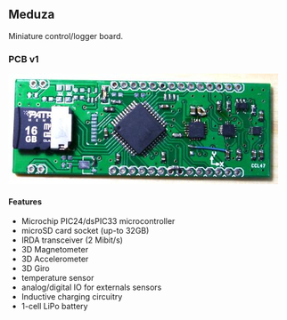 ## Meduza

Miniature control/logger board.

### PCB v1

![alt text](eagle/meduza01/images/P1040171_crop_small.jpg "Meduza PCB")


#### Features
 * Microchip PIC24/dsPIC33 microcontroller
 * microSD card socket (up-to 32GB)
 * IRDA transceiver (2 Mibit/s)
 * 3D Magnetometer
 * 3D Accelerometer
 * 3D Giro
 * temperature sensor
 * analog/digital IO for externals sensors
 * Inductive charging circuitry
 * 1-cell LiPo battery
